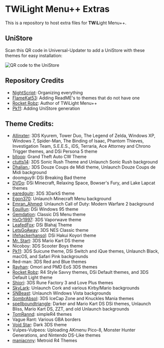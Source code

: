 # TWiLight Menu++ Extras
This is a repository to host extra files for **TW**i**L**ight Menu++.

## UniStore
Scan this QR code in Universal-Updater to add a UniStore with these themes for easy installation:

![QR code to the UniStore](https://raw.githubusercontent.com/DS-Homebrew/twlmenu-extras/master/unistore/twlmenu-themes.png)

## Repository Credits
- [NightScript](https://github.com/NightYoshi370): Organizing everything
- [FlameKat53](https://github.com/FlameKat53): Adding ReadME's to themes that do not have one
- [Rocket Robz](https://github.com/RocketRobz): Author of TWiLight Menu++
- [Pk11](https://github.com/epicpkmn11): Adding UniStore generation

## Theme Credits:
- [Allinxter](https://github.com/Allinxter): 3DS Kyurem, Tower Duo, The Legend of Zelda, Windows XP, Windows 7, Spider-Man, The Binding of Isaac, Phantom Thieves, Investigation Team, S.E.E.S., iDS, Terraria, Ace Attorney and Chrono Trigger themes, and DSi Persona 5 theme
- [blloop](https://github.com/blloop): Grand Theft Auto CW Theme
- [ctutts14](https://github.com/ctutts14): 3DS Sonic Rush Theme and Unlaunch Sonic Rush background
- [Dhalian.](https://github.com/Dhalian): 3DS Douze Coups de Midi theme, Unlaunch Douze Coups de Midi background 
- doomguy9: DSi Breaking Bad theme
- [DVDo](https://github.com/DieGo367): DSi Minecraft, Relaxing Space, Bowser's Fury, and Lake Lapcat themes
- [earedguitr](https://github.com/GriShafir): 3DS 3DarkS theme
- [Egon370](https://github.com/Egon370): Unlaunch Minecraft Menu background
- [Emran_Ahmed](https://github.com/Emran54320): Unlaunch Call of Duty: Modern Warfare 2 background
- [Equillun](https://github.com/Equillun): DSi Windows 95 theme
- [Gemdation](https://github.com/Gemdation): Classic DS Menu theme
- [HxOr1997](https://github.com/HotPizzaYT): 3DS Vaporwave theme
- [LeafedFox](https://github.com/leafedfox): DSi Blahaj Theme
- [LetsGoAway](https://github.com/letsgoawaydev): 3DS NES Classic theme
- [lifehackerhansol](https://github.com/lifehackerhansol): DSi Hakui Koyori theme
- [Mr. Start](https://github.com/Arthur-Start): 3DS Mario Kart DS theme
- Nicoboy: 3DS Scooter Boys theme
- [Pk11](https://github.com/epicpkmn11): 3DS Suicune theme, DSi Switch and iQue themes, Unlaunch Black, macOS, and Safari Pink backgrounds
- Red-man: 3DS Red and Blue themes
- [Rayhan](https://github.com/rayhan-ryu): Omori and PMD EoS 3DS themes
- [Rocket Robz](https://github.com/RocketRobz): R4 Style Savvy themes, DSi Default themes, and 3DS Default Light theme
- [Shiori](https://github.com/EgoisTamamono): 3DS Rune Factory 3 and Love Plus themes 
- [SkyLark](https://github.com/SleepyLark): Unlaunch Cork and various Kirby/Mario backgrounds
- [SNBeast](https://github.com/SNBeast): Unlaunch Windows Vista backgrounds
- [SombrAbsol](https://github.com/SombrAbsol): 3DS IceCap Zone and Knuckles Mania themes
- [spellboundtriangle](https://github.com/spellboundtriangle): Darker and Mario Kart DS DSi themes, Unlaunch Bliss, Mario Kart DS, ZZT, and old Unlaunch backgrounds
- [TomRannd](https://github.com/TomRannd): simpleR4 themes
- Vague Rant: Various GBA borders
- [Void Star](https://github.com/unresolvedsymbol): Dark 3DS theme
- Vulpes-Vulpeos: Uploading AKmenu Pico-8, Monster Hunter Generations, and Nintendo DS-Like themes
- [maniacnny](https://github.com/maniacnny): Metroid R4 Themes

